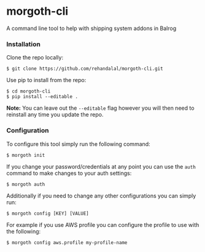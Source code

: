 # morgoth-cli
A command line tool to help with shipping system addons in Balrog

### Installation

Clone the repo locally:

```
$ git clone https://github.com/rehandalal/morgoth-cli.git
```

Use pip to install from the repo:

```
$ cd morgoth-cli
$ pip install --editable .
```

**Note:** You can leave out the `--editable` flag however you will
then need to reinstall any time you update the repo.

### Configuration

To configure this tool simply run the following command:

```
$ morgoth init
```

If you change your password/credentials at any point you can use 
the `auth` command to make changes to your auth settings:

```
$ morgoth auth
```

Additionally if you need to change any other configurations you
can simply run:

```
$ morgoth config [KEY] [VALUE]
```

For example if you use AWS profile you can configure the profile
to use with the following:

```
$ morgoth config aws.profile my-profile-name
```

